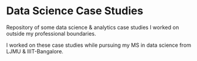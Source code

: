 # Data Science Case Studies
Repository of some data science &amp; analytics case studies I worked on outside my professional boundaries.

I worked on these case studies while pursuing my MS in data science from LJMU & IIIT-Bangalore.
